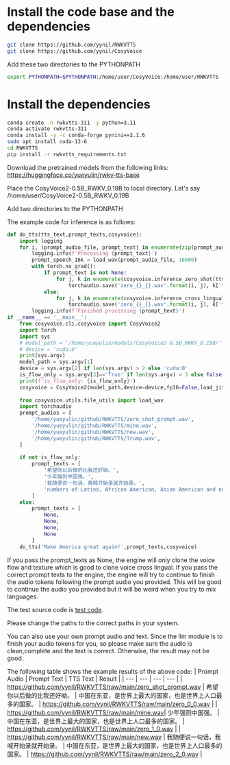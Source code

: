 # Install the code base and the dependencies
```bash
git clone https://github.com/yynil/RWKVTTS
git clone https://github.com/yynil/CosyVoice
```
Add these two directories to the PYTHONPATH
```bash
export PYTHONPATH=$PYTHONPATH:/home/user/CosyVoice:/home/user/RWKVTTS
```
# Install the dependencies
```bash
conda create -n rwkvtts-311 -y python=3.11
conda activate rwkvtts-311
conda install -y -c conda-forge pynini==2.1.6
sudo apt install cuda-12-6  
cd RWKVTTS
pip install -r rwkvtts_requirements.txt
``` 

Download the pretrained models from the following links:
https://huggingface.co/yueyulin/rwkv-tts-base

Place the CosyVoice2-0.5B_RWKV_0.19B to local directory. Let's say /home/user/CosyVoice2-0.5B_RWKV_0.19B

Add two directories to the PYTHONPATH

The example code for inference is as follows:
```python
def do_tts(tts_text,prompt_texts,cosyvoice):
    import logging
    for i, (prompt_audio_file, prompt_text) in enumerate(zip(prompt_audios, prompt_texts)):
        logging.info(f'Processing {prompt_text}')
        prompt_speech_16k = load_wav(prompt_audio_file, 16000)
        with torch.no_grad():
            if prompt_text is not None:
                for j, k in enumerate(cosyvoice.inference_zero_shot(tts_text,prompt_text, prompt_speech_16k, stream=False,speed=1)):
                    torchaudio.save('zero_{}_{}.wav'.format(i, j), k['tts_speech'], cosyvoice.sample_rate)
            else:
                for j, k in enumerate(cosyvoice.inference_cross_lingual(tts_text, prompt_speech_16k, stream=False,speed=1)):
                    torchaudio.save('zero_{}_{}.wav'.format(i, j), k['tts_speech'], cosyvoice.sample_rate)
        logging.info(f'Finished processing {prompt_text}')
if __name__ == '__main__':
    from cosyvoice.cli.cosyvoice import CosyVoice2
    import torch
    import sys
    # model_path = '/home/yueyulin/models/CosyVoice2-0.5B_RWKV_0.19B/'
    # device = 'cuda:0'
    print(sys.argv)
    model_path = sys.argv[1]
    device = sys.argv[2] if len(sys.argv) > 2 else 'cuda:0'
    is_flow_only = sys.argv[3]=='True' if len(sys.argv) > 3 else False
    print(f'is_flow_only: {is_flow_only}')
    cosyvoice = CosyVoice2(model_path,device=device,fp16=False,load_jit=False)
    
    from cosyvoice.utils.file_utils import load_wav
    import torchaudio
    prompt_audios = [
        '/home/yueyulin/github/RWKVTTS/zero_shot_prompt.wav',
        '/home/yueyulin/github/RWKVTTS/mine.wav',
        '/home/yueyulin/github/RWKVTTS/new.wav',
        '/home/yueyulin/github/RWKVTTS/Trump.wav',
    ]
    
    if not is_flow_only:
        prompt_texts = [
            '希望你以后做的比我还好呦。',
            '少年强则中国强。',
            '我随便说一句话，我喊开始录就开始录。',
            'numbers of Latino, African American, Asian American and native American voters.'
        ]
    else:
        prompt_texts = [
            None,
            None,
            None,
            None
        ]
    do_tts('Make America great again!',prompt_texts,cosyvoice)
```

If you pass the prompt_texts as None, the engine will only clone the voice flow and texture which is good to clone voice cross lingual. If you pass the correct prompt texts to the engine, the engine will try to continue to finish the audio tokens following the prompt audio you provided. This will be good to continue the audio you provided but it will be weird when you try to mix languages. 

The test source code is [test code](model/test/test_initialize.py).

Please change the paths to the correct paths in your system.

You can also use your own prompt audio and text. Since the llm module is to finish your audio tokens for you, so please make sure the audio is clean,complete and the text is correct. Otherwise, the result may not be good.

The following table shows the example results of the above code:
| Prompt Audio | Prompt Text | TTS Text | Result |
| --- | --- | --- | --- |
| https://github.com/yynil/RWKVTTS/raw/main/zero_shot_prompt.wav | 希望你以后做的比我还好呦。 | 中国在东亚，是世界上最大的国家，也是世界上人口最多的国家。 | https://github.com/yynil/RWKVTTS/raw/main/zero_0_0.wav |
| https://github.com/yynil/RWKVTTS/raw/main/mine.wav| 少年强则中国强。 | 中国在东亚，是世界上最大的国家，也是世界上人口最多的国家。 | https://github.com/yynil/RWKVTTS/raw/main/zero_1_0.wav |
| https://github.com/yynil/RWKVTTS/raw/main/new.wav | 我随便说一句话，我喊开始录就开始录。 | 中国在东亚，是世界上最大的国家，也是世界上人口最多的国家。 | https://github.com/yynil/RWKVTTS/raw/main/zero_2_0.wav |
